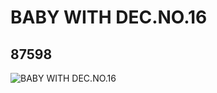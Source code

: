 # BABY WITH DEC.NO.16
## 87598
![BABY WITH DEC.NO.16](https://lc-www-live-s.legocdn.com/media/bricks/5/2/4560463.jpg)